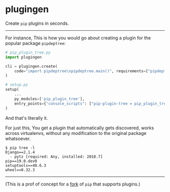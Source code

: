 # plugingen

Create `pip` plugins in seconds.

---

For instance, This is how you would go about creating a plugin for the popular package `pipdeptree`:

```python
# pip_plugin_tree.py
import plugingen

cli = plugingen.create(
    code="import pipdeptree\npipdeptree.main()", requirements=["pipdeptree"]
)
```

```python
# setup.py
setup(
    ...
    py_modules=['pip_plugin_tree'],
    entry_points={"console_scripts": ["pip-plugin-tree = pip_plugin_tree:cli"]},
)
```

And that's literally it.

For just this, You get a plugin that automatically gets discovered, works across virtualenvs, without any modification to the original package whatsoever.

```
$ pip tree -l
Django==2.1.4
  - pytz [required: Any, installed: 2018.7]
pip==19.0.dev0
setuptools==40.6.3
wheel==0.32.3
```

---

(This is a prof of concept for a [fork](https://github.com/devxpy/pip) of `pip` that supports plugins.)
